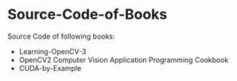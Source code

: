# Source-Code-of-Books 

Source Code of following books:   

- Learning-OpenCV-3   
- OpenCV2 Computer Vision Application Programming Cookbook    
- CUDA-by-Example  

